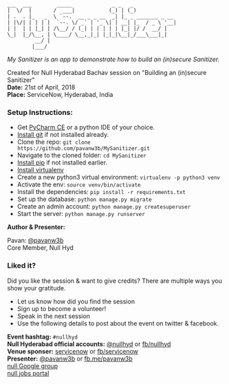 ```
___  ___        _____             _ _   _
|  \/  |       /  ___|           (_) | (_)
| .  . |_   _  \ `--.  __ _ _ __  _| |_ _ _______ _ __
| |\/| | | | |  `--. \/ _` | '_ \| | __| |_  / _ \ '__|
| |  | | |_| | /\__/ / (_| | | | | | |_| |/ /  __/ |
\_|  |_/\__, | \____/ \__,_|_| |_|_|\__|_/___\___|_|
         __/ |
        |___/
```

*My Sanitizer is an app to demonstrate how to build an (in)secure Sanitizer.*

Created for Null Hyderabad Bachav session on "Building an (in)secure Sanitizer"<br />
**Date:** 21st of April, 2018<br />
**Place:** ServiceNow, Hyderabad, India

### Setup Instructions:
- Get <a href="https://www.jetbrains.com/pycharm/download/" target="_blank">PyCharm CE</a> or a python IDE of your choice.
- <a href="https://git-scm.com/book/en/v2/Getting-Started-Installing-Git"  target="_blank">Install git</a> if not installed already.
- Clone the repo: `git clone https://github.com/pavanw3b/MySanitizer.git`
- Navigate to the cloned folder: `cd MySanitizer`
- <a href="https://pip.pypa.io/en/stable/installing/" target="_blank">Install pip</a> if not installed earlier.
- <a href="https://virtualenv.pypa.io/en/stable/installation/" target="_blank">Install virtualenv</a>
- Create a new python3 virtual environment: `virtualenv -p python3 venv`
- Activate the env: `source venv/bin/activate`
- Install the dependencies: `pip install -r requirements.txt`
- Set up the database: `python manage.py migrate`
- Create an admin account: `python manage.py createsuperuser`
- Start the server: `python manage.py runserver`

**Author & Presenter:**

Pavan: <a href="https://twitter.com/pavanw3b" target="_blank">@pavanw3b</a><br />
Core Member, Null Hyd

### Liked it?
Did you like the session & want to give credits? There are multiple ways you show your gratitude.

- Let us know how did you find the session
- Sign up to become a volunteer!
- Speak in the next session
- Use the following details to post about the event on twitter & facebook.

**Event hashtag:** `#nullhyd`<br />
**Null Hyderabad official accounts:** <a href="https://twitter.com/nullhyd" target="_blank">@nullhyd</a> or <a href="https://facebook.com/nullhyd" target="_blank">fb/nullhyd</a><br />
**Venue sponser:** <a href="https://twitter.com/servicenow"  target="_blank">servicenow</a> or <a href="https://facebook.com/servicenow" target="_blank">fb/servicenow</a><br />
**Presenter:** <a href="https://twitter.com/pavanw3b" target="_blank">@pavanw3b</a> or <a href="https://facebook.com/pavanw3b/" target="_blank">fb.me/pavanw3b</a><br />
[null Google group](https://groups.google.com/forum/#!forum/null-co-in)<br/>
[null jobs portal](https://jobs.null.co.in/)<br/>
